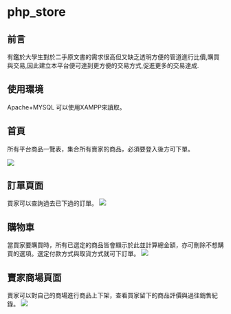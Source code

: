 # php_store



## 前言
有鑑於大學生對於二手原文書的需求很高但又缺乏透明方便的管道進行比價,購買與交易,因此建立本平台便可達到更方便的交易方式,促進更多的交易達成.


## 使用環境
Apache+MYSQL
可以使用XAMPP來讀取。




## 首頁
所有平台商品一覽表，集合所有賣家的商品，必須要登入後方可下單。



![](https://i.imgur.com/Z12AfvY.png)


## 訂單頁面
買家可以查詢過去已下過的訂單。
![](https://i.imgur.com/MfSENDf.png)


## 購物車
當買家要購買時，所有已選定的商品皆會顯示於此並計算總金額，亦可刪除不想購買的選項。選定付款方式與取貨方式就可下訂單。
![](https://i.imgur.com/qbKrWsm.png)

## 賣家商場頁面
賣家可以對自己的商場進行商品上下架，查看買家留下的商品評價與過往銷售紀錄。
![](https://i.imgur.com/D7mlckG.png)
